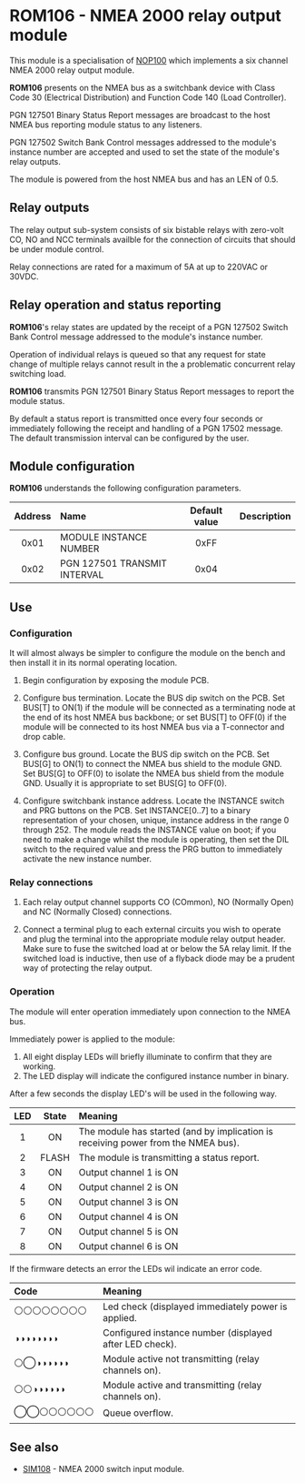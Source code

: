 # ROM106 - NMEA 2000 relay output module

This module is a specialisation of
[NOP100](https://github.com/preeve9534/NOP100)
which implements a six channel NMEA 2000 relay output module.

**ROM106** presents on the NMEA bus as a switchbank device with
Class Code 30 (Electrical Distribution) and Function Code 140
(Load Controller).

PGN 127501 Binary Status Report messages are broadcast to the
host NMEA bus reporting module status to any listeners.

PGN 127502 Switch Bank Control messages addressed to the module's
instance number are accepted and used to set the state of the module's
relay outputs.

The module is powered from the host NMEA bus and has an LEN of 0.5.

## Relay outputs

The relay output sub-system consists of six bistable relays with
zero-volt CO, NO and NCC terminals availble for the connection of
circuits that should be under module control.

Relay connections are rated for a maximum of 5A at up to 220VAC
or 30VDC.

## Relay operation and status reporting

__ROM106__'s relay states are updated by the receipt of a PGN 127502
Switch Bank Control message addressed to the module's instance number.

Operation of individual relays is queued so that any request for state
change of multiple relays cannot result in the a problematic concurrent
relay switching load.

__ROM106__ transmits PGN 127501 Binary Status Report messages to report
the module status.

By default a status report is transmitted once every four seconds or immediately following the receipt and handling of a PGN 17502 message.
The default transmission interval can be configured by the user.

## Module configuration

**ROM106** understands the following configuration parameters.

| Address | Name                         | Default value | Description |
| :---:   | :---                         | :---:         | :--- |
| 0x01    | MODULE INSTANCE NUMBER       | 0xFF          | |
| 0x02    | PGN 127501 TRANSMIT INTERVAL | 0x04          | |



## Use

### Configuration

It will almost always be simpler to configure the module on the bench
and then install it in its normal operating location.

1. Begin configuration by exposing the module PCB.

2. Configure bus termination.
   Locate the BUS dip switch on the PCB.
   Set BUS[T] to ON(1) if the module will be connected as a terminating node
   at the end of its host NMEA bus backbone; or
   set BUS[T] to OFF(0) if the module will be connected to its host NMEA bus
   via a T-connector and drop cable.

3. Configure bus ground.
   Locate the BUS dip switch on the PCB.
   Set BUS[G] to ON(1) to connect the NMEA bus shield to the module GND.
   Set BUS[G] to OFF(0) to isolate the NMEA bus shield from the module GND.
   Usually it is appropriate to set BUS[G] to OFF(0).

4. Configure switchbank instance address.
   Locate the INSTANCE switch and PRG buttons on the PCB.
   Set INSTANCE[0..7] to a binary representation of your chosen, unique,
   instance address in the range 0 through 252.
   The module reads the INSTANCE value on boot; if you need to make a
   change whilst the module is operating, then set the DIL switch to the
   required value and press the PRG button to immediately activate the new
   instance number.
   
### Relay connections

1. Each relay output channel supports CO (COmmon), NO (Normally Open) and NC
   (Normally Closed) connections.

2. Connect a terminal plug to each external circuits you wish to operate
   and plug the terminal into the appropriate module relay output header.
   Make sure to fuse the switched load at or below the 5A relay limit.
   If the switched load is inductive, then use of a flyback diode may be
   a prudent way of protecting the relay output.

### Operation

The module will enter operation immediately upon connection to the NMEA bus.

Immediately power is applied to the module:

1. All eight display LEDs will briefly illuminate to confirm that they are
   working.
2. The LED display will indicate the configured instance number in binary.

After a few seconds the display LED's will be used in the following way.

| LED   | State | Meaning |
| :---: | :---: | :--- |
| 1     | ON    | The module has started (and by implication is receiving power from the NMEA bus). |
| 2     | FLASH | The module is transmitting a status report. |
| 3     | ON    | Output channel 1 is ON |
| 4     | ON    | Output channel 2 is ON |
| 5     | ON    | Output channel 3 is ON |
| 6     | ON    | Output channel 4 is ON |
| 7     | ON    | Output channel 5 is ON |
| 8     | ON    | Output channel 6 is ON |

If the firmware detects an error the LEDs wil indicate an error
code.

| Code     | Meaning |
| :---     | :---    |
| &#9898;&#9898;&#9898;&#9898;&#9898;&#9898;&#9898;&#9898; | Led check (displayed immediately power is applied. |
| &#9681;&#9681;&#9681;&#9681;&#9681;&#9681;&#9681;&#9681; | Configured instance number (displayed after LED check).
| &#9898;&#9711;&#9681;&#9681;&#9681;&#9681;&#9681;&#9681; | Module active not transmitting (relay channels on).
| &#9898;&#9898;&#9681;&#9681;&#9681;&#9681;&#9681;&#9681; | Module active and transmitting (relay channels on).
| &#9711;&#9711;&#9898;&#9898;&#9898;&#9898;&#9898;&#9898; | Queue overflow. |

## See also

* [SIM108](https://github.com/preeve9534/SIM108/) - NMEA 2000 switch input module.
